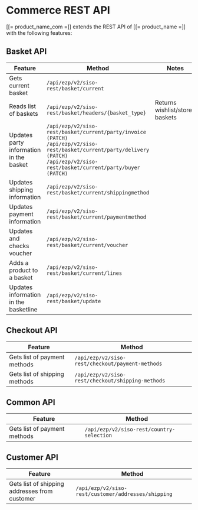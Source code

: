 # Commerce REST API

[[= product_name_com =]] extends the REST API of [[= product_name =]] with the following features:

## Basket API

| Feature | Method | Notes |
| ------- | ------ | ----- |
|Gets current basket	|`/api/ezp/v2/siso-rest/basket/current`||
|Reads list of baskets|	`/api/ezp/v2/siso-rest/basket/headers/{basket_type}`|Returns wishlist/stored baskets|
|Updates party information in the basket|`/api/ezp/v2/siso-rest/basket/current/party/invoice (PATCH)`</br>`/api/ezp/v2/siso-rest/basket/current/party/delivery (PATCH)`</br>`/api/ezp/v2/siso-rest/basket/current/party/buyer (PATCH)`||
|Updates shipping information|	`/api/ezp/v2/siso-rest/basket/current/shippingmethod` ||
|Updates payment information|	`/api/ezp/v2/siso-rest/basket/current/paymentmethod`	||
|Updates and checks voucher|	`/api/ezp/v2/siso-rest/basket/current/voucher`||
|Adds a product to a basket|	`/api/ezp/v2/siso-rest/basket/current/lines`||
|Updates information in the basketline	|`/api/ezp/v2/siso-rest/basket/update` ||

## Checkout API

| Feature | Method |
| ------- | ------ |
|Gets list of payment methods | `/api/ezp/v2/siso-rest/checkout/payment-methods`	|
|Gets list of shipping methods | `/api/ezp/v2/siso-rest/checkout/shipping-methods`	|

## Common API

| Feature | Method |
| ------- | ------ |
|Gets list of payment methods | `/api/ezp/v2/siso-rest/country-selection` |

## Customer API

| Feature | Method |
| ------- | ------ |
|Gets list of shipping addresses from customer | `/api/ezp/v2/siso-rest/customer/addresses/shipping`|
